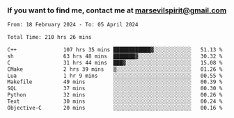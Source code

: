 ### If you want to find me, contact me at marsevilspirit@gmail.com

<!--
**marsevilspirit/marsevilspirit** is a ✨ _special_ ✨ repository because its `README.md` (this file) appears on your GitHub profile.

Here are some ideas to get you started:

- 🔭 I’m currently working on ...
- 🌱 I’m currently learning ...
- 👯 I’m looking to collaborate on ...
- 🤔 I’m looking for help with ...
- 💬 Ask me about ...
- 📫 How to reach me: ...
- 😄 Pronouns: ...
- ⚡ Fun fact: ...
-->
<!--START_SECTION:waka-->

```txt
From: 18 February 2024 - To: 05 April 2024

Total Time: 210 hrs 26 mins

C++               107 hrs 35 mins ████████████▓░░░░░░░░░░░░   51.13 %
sh                63 hrs 48 mins  ███████▓░░░░░░░░░░░░░░░░░   30.32 %
C                 31 hrs 44 mins  ███▓░░░░░░░░░░░░░░░░░░░░░   15.08 %
CMake             2 hrs 39 mins   ▒░░░░░░░░░░░░░░░░░░░░░░░░   01.26 %
Lua               1 hr 9 mins     ░░░░░░░░░░░░░░░░░░░░░░░░░   00.55 %
Makefile          49 mins         ░░░░░░░░░░░░░░░░░░░░░░░░░   00.39 %
SQL               37 mins         ░░░░░░░░░░░░░░░░░░░░░░░░░   00.30 %
Python            32 mins         ░░░░░░░░░░░░░░░░░░░░░░░░░   00.26 %
Text              30 mins         ░░░░░░░░░░░░░░░░░░░░░░░░░   00.24 %
Objective-C       20 mins         ░░░░░░░░░░░░░░░░░░░░░░░░░   00.16 %
```

<!--END_SECTION:waka-->
